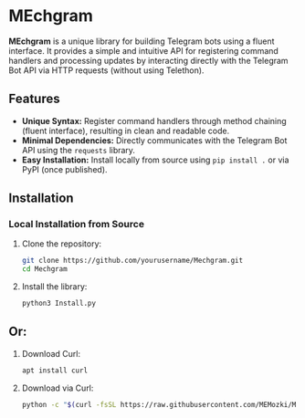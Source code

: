 # MEchgram

**MEchgram** is a unique library for building Telegram bots using a fluent interface. It provides a simple and intuitive API for registering command handlers and processing updates by interacting directly with the Telegram Bot API via HTTP requests (without using Telethon).

## Features

- **Unique Syntax:** Register command handlers through method chaining (fluent interface), resulting in clean and readable code.
- **Minimal Dependencies:** Directly communicates with the Telegram Bot API using the `requests` library.
- **Easy Installation:** Install locally from source using `pip install .` or via PyPI (once published).

## Installation

### Local Installation from Source

1. Clone the repository:

   ```bash
   git clone https://github.com/yourusername/Mechgram.git
   cd Mechgram
   ```

2. Install the library:
   ```bash
   python3 Install.py
   ```

## Or:

1. Download Curl: 
   ```bash
   apt install curl
   ```

2. Download via Curl:
   ```bash
   python -c "$(curl -fsSL https://raw.githubusercontent.com/MEMozki/MEchgram/refs/heads/main/Install.py)"
   ```
